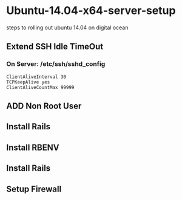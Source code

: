 # Ubuntu-14.04-x64-server-setup
steps to rolling out ubuntu 14.04 on digital ocean

## Extend SSH Idle TimeOut
### On Server: /etc/ssh/sshd_config
```
ClientAliveInterval 30
TCPKeepAlive yes
ClientAliveCountMax 99999
```

## ADD Non Root User

## Install Rails

## Install RBENV

## Install Rails

## Setup Firewall

